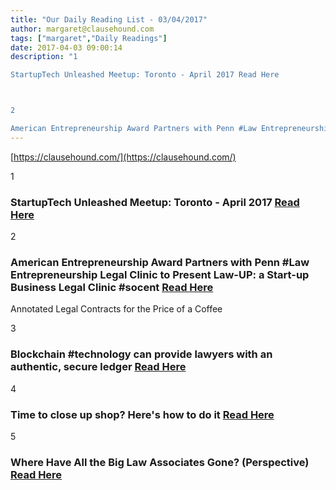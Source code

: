 ```yaml
---
title: "Our Daily Reading List - 03/04/2017"
author: margaret@clausehound.com
tags: ["margaret","Daily Readings"]
date: 2017-04-03 09:00:14
description: "1

StartupTech Unleashed Meetup: Toronto - April 2017 Read Here



2

American Entrepreneurship Award Partners with Penn #Law Entrepreneurship Legal Clinic to Present Law-UP: a Start-up Business Lega..."
---
```


[https://clausehound.com/](https://clausehound.com/)

1

### StartupTech Unleashed Meetup: Toronto - April 2017 [Read Here](https://www.eventbrite.ca/e/startuptech-unleashed-meetup-toronto-april-2017-tickets-33081167663)

2

### American Entrepreneurship Award Partners with Penn #Law Entrepreneurship Legal Clinic to Present Law-UP: a Start-up Business Legal Clinic #socent [Read Here](https://goo.gl/GRDw0H)

Annotated Legal Contracts
for the Price of a Coffee

3

### Blockchain #technology can provide lawyers with an authentic, secure ledger [Read Here](https://goo.gl/NMnn5Q)

4

### Time to close up shop? Here's how to do it [Read Here](https://goo.gl/t45bW7)

5

### Where Have All the Big Law Associates Gone? (Perspective)  [Read Here](https://goo.gl/a7glYO)